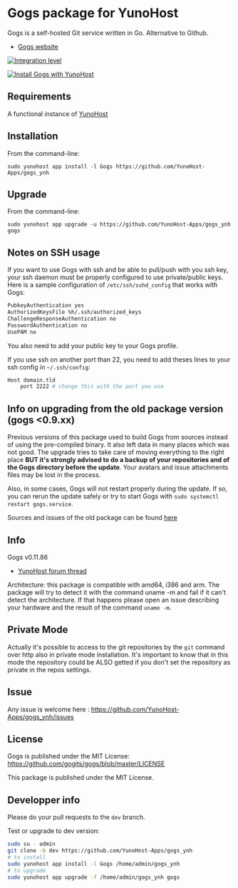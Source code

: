 # Gogs package for YunoHost

Gogs is a self-hosted Git service written in Go. Alternative to Github.
- [Gogs website](http://gogs.io)

[![Integration level](https://dash.yunohost.org/integration/gogs.svg)](https://ci-apps.yunohost.org/jenkins/job/gogs%20%28Community%29/lastBuild/consoleFull) 

[![Install Gogs with YunoHost](https://install-app.yunohost.org/install-with-yunohost.png)](https://install-app.yunohost.org/?app=gogs)

## Requirements
A functional instance of [YunoHost](https://yunohost.org)

## Installation
From the command-line:

`sudo yunohost app install -l Gogs https://github.com/YunoHost-Apps/gogs_ynh`

## Upgrade
From the command-line:

`sudo yunohost app upgrade -u https://github.com/YunoHost-Apps/gogs_ynh gogs`

## Notes on SSH usage
If you want to use Gogs with ssh and be able to pull/push with you ssh key, your ssh daemon must be properly configured to use private/public keys. Here is a sample configuration of `/etc/ssh/sshd_config` that works with Gogs:

```bash
PubkeyAuthentication yes
AuthorizedKeysFile %h/.ssh/authorized_keys
ChallengeResponseAuthentication no
PasswordAuthentication no
UsePAM no
```

You also need to add your public key to your Gogs profile.

If you use ssh on another port than 22, you need to add theses lines to your ssh config in `~/.ssh/config`:

```bash
Host domain.tld
    port 2222 # change this with the port you use
```

## Info on upgrading from the old package version (gogs <0.9.xx)
Previous versions of this package used to build Gogs from sources instead of using the pre-compiled binary. It also left data in many places which was not good. The upgrade tries to take care of moving everything to the right place **BUT it's strongly advised to do a backup of your repositories and of the Gogs directory before the update**. Your avatars and issue attachments files may be lost in the process.

Also, in some cases, Gogs will not restart properly during the update. If so, you can rerun the update safely or try to start Gogs with `sudo systemctl restart gogs.service`.

Sources and issues of the old package can be found [here](https://github.com/YunoHost-Apps/gogs_ynh_old/)

## Info
Gogs v0.11.86

- [YunoHost forum thread](https://forum.yunohost.org/t/gogs-package-an-awesome-github-alternative/1127)

Architecture: this package is compatible with amd64, i386 and arm. The package will try to detect it with the command uname -m and fail if it can't detect the architecture. If that happens please open an issue describing your hardware and the result of the command `uname -m`.

## Private Mode
Actually it's possible to access to the git repositories by the `git` command over http also in private mode installation. It's important to know that in this mode the repository could be ALSO getted if you don't set the repository as private in the repos settings.

## Issue

Any issue is welcome here : https://github.com/YunoHost-Apps/gogs_ynh/issues

## License
Gogs is published under the MIT License:
https://github.com/gogits/gogs/blob/master/LICENSE

This package is published under the MIT License.


## Developper info
Please do your pull requests to the `dev` branch.

Test or upgrade to dev version:
```bash
sudo su - admin
git clone -b dev https://github.com/YunoHost-Apps/gogs_ynh
# to install
sudo yunohost app install -l Gogs /home/admin/gogs_ynh
# to upgrade
sudo yunohost app upgrade -f /home/admin/gogs_ynh gogs

```
